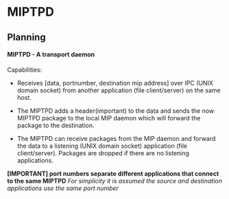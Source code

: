 # MIPTPD

## Planning

#### MIPTPD - A transport daemon

Capabilities:
- Receives [data, portnumber, destination mip address] over IPC (UNIX domain socket) from another application (file client/server) on the same host.

- The MIPTPD adds a header(important) to the data and sends the now MIPTPD package to the local MIP daemon which will forward the package to the destination.

- The MIPTPD can receive packages from the MIP daemon and forward the data to a listening (UNIX domain socket) application (file client/server). Packages are dropped if there are no listening applications.


**[IMPORTANT] port numbers separate different applications that connect to the same MIPTPD**
*For simplicity it is assumed the source and destination applications use the same port number*

